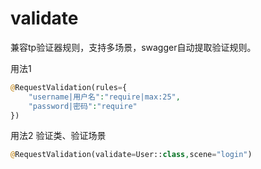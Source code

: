 # validate
兼容tp验证器规则，支持多场景，swagger自动提取验证规则。

用法1
```php
@RequestValidation(rules={
    "username|用户名":"require|max:25",
    "password|密码":"require"
})
```
用法2  验证类、验证场景
```php
@RequestValidation(validate=User::class,scene="login")
```
